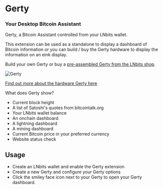 # Gerty

### Your Desktop Bitcoin Assistant

Gerty, a Bitcoin Assistant controlled from your LNbits wallet.

This extension can be used as a standalone to display a dashboard of Bitcoin information or you
can build / buy the Gerty hardware to display the information on an eink display.

Build your own Gerty or buy a [pre-assembled Gerty from the LNbits shop](https://shop.lnbits.com/product/gerty-a-bitcoin-assistant).

![Gerty](img/gerty-satoshi2.jpg)

[Find out more about the hardware Gerty here](https://github.com/lnbits/gerty/)

What does Gerty show?

+ Current block height
+ A list of Satoshi's quotes from bitcointalk.org
+ Your LNbits wallet balance
+ An onchain dashboard
+ A lightning dashboard
+ A mining dashboard
+ Current Bitcoin price in your preferred currency
+ Website status check

## Usage
+ Create an LNbits wallet and enable the Gerty extension
+ Create a new Gerty and configure your Gerty options
+ Click the smiley face icon next to your Gerty to open your Gerty dashboard. 